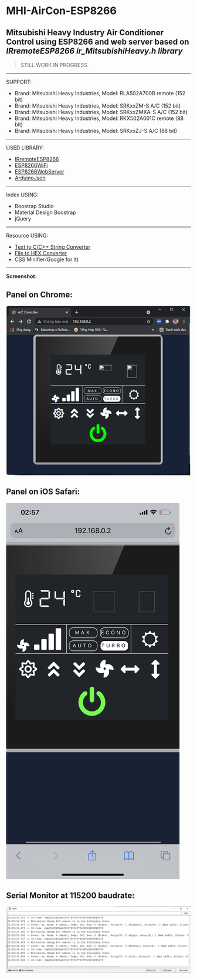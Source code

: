 # MHI-AirCon-ESP8266

## Mitsubishi Heavy Industry Air Conditioner Control using ESP8266 and web server based on *IRremoteESP8266 ir_MitsubishiHeavy.h library*

> STILL WORK IN PROGRESS
---
SUPPORT:
- Brand: Mitsubishi Heavy Industries,  Model: RLA502A700B remote (152 bit)
- Brand: Mitsubishi Heavy Industries,  Model: SRKxxZM-S A/C (152 bit)
- Brand: Mitsubishi Heavy Industries,  Model: SRKxxZMXA-S A/C (152 bit)
- Brand: Mitsubishi Heavy Industries,  Model: RKX502A001C remote (88 bit)
- Brand: Mitsubishi Heavy Industries,  Model: SRKxxZJ-S A/C (88 bit)

---
USED LIBRARY: 
 - [IRremoteESP8266](https://github.com/crankyoldgit/IRremoteESP8266)
 -  [ESP8266WiFi](https://github.com/esp8266/Arduino/tree/master/libraries/ESP8266WiFi)
 - [ESP8266WebServer](https://github.com/esp8266/Arduino/tree/master/libraries/ESP8266WebServer)
 - [ArduinoJson](https://github.com/bblanchon/ArduinoJson)

---
Index USING:
 - Boostrap Studio
 - Material Design Boostrap
 - jQuery
---
Resource USING:
 - [Text to C/C++ String Converter](https://tomeko.net/online_tools/cpp_text_escape.php?lang=en)
 - [File to HEX Converter](https://tomeko.net/online_tools/file_to_hex.php?lang=en)
 - CSS Minifier(Google for it)
 ---
 **Screenshot:**
 

## Panel on Chrome:

![enter image description here](https://raw.githubusercontent.com/KD-MM2/MHI-AirCon-ESP8266/main/screenshot/panel.jpg)





## Panel on iOS Safari:

![enter image description here](https://raw.githubusercontent.com/KD-MM2/MHI-AirCon-ESP8266/main/screenshot/panel_on_ios.jpg)


## Serial Monitor at 115200 baudrate:

![enter image description here](https://raw.githubusercontent.com/KD-MM2/MHI-AirCon-ESP8266/main/screenshot/terminal.jpg)
